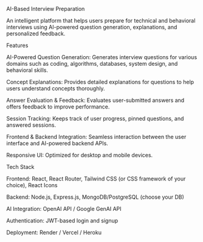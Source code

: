 AI-Based Interview Preparation

An intelligent platform that helps users prepare for technical and behavioral interviews using AI-powered question generation, explanations, and personalized feedback.

Features

AI-Powered Question Generation: Generates interview questions for various domains such as coding, algorithms, databases, system design, and behavioral skills.

Concept Explanations: Provides detailed explanations for questions to help users understand concepts thoroughly.

Answer Evaluation & Feedback: Evaluates user-submitted answers and offers feedback to improve performance.

Session Tracking: Keeps track of user progress, pinned questions, and answered sessions.

Frontend & Backend Integration: Seamless interaction between the user interface and AI-powered backend APIs.

Responsive UI: Optimized for desktop and mobile devices.

Tech Stack

Frontend: React, React Router, Tailwind CSS (or CSS framework of your choice), React Icons

Backend: Node.js, Express.js, MongoDB/PostgreSQL (choose your DB)

AI Integration: OpenAI API / Google GenAI API

Authentication: JWT-based login and signup

Deployment: Render / Vercel / Heroku
